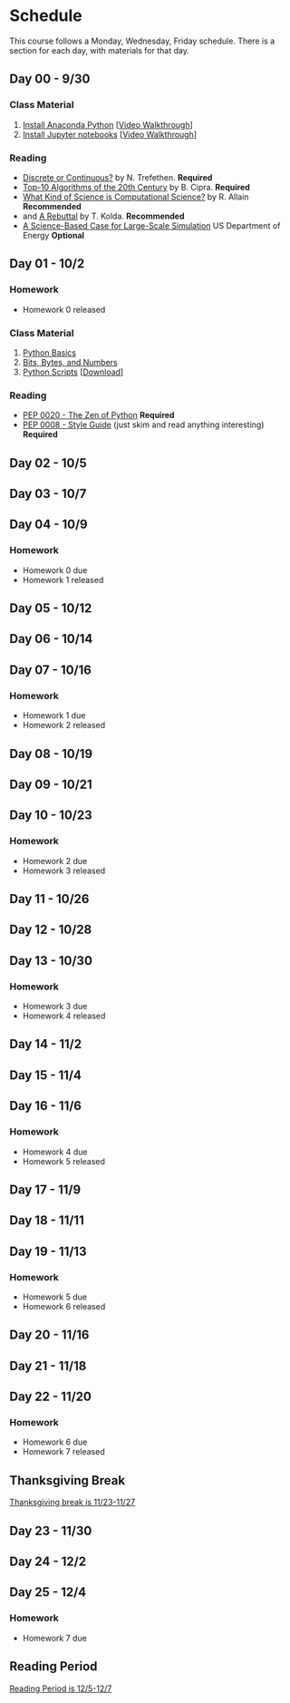 # Schedule

This course follows a Monday, Wednesday, Friday schedule.  There is a section for each day, with materials for that day.

## Day 00 - 9/30
### Class Material
1. [Install Anaconda Python](https://github.com/caam37380/materials/blob/master/lectures/00/conda.md) [[Video Walkthrough](https://uchicago.hosted.panopto.com/Panopto/Pages/Viewer.aspx?id=af0fb6d1-ff96-4ac3-8daa-ac38001795f8)]
2. [Install Jupyter notebooks](https://github.com/caam37380/materials/blob/master/lectures/00/jupyter.ipynb) [[Video Walkthrough](https://uchicago.hosted.panopto.com/Panopto/Pages/Viewer.aspx?id=d30f69a5-9599-4f5f-b7ca-ac3800ee0966)]

### Reading

* [Discrete or Continuous?](https://archive.siam.org/pdf/news/1975.pdf) by N. Trefethen. **Required**
* [Top-10 Algorithms of the 20th Century](https://archive.siam.org/pdf/news/637.pdf) by B. Cipra. **Required**
* [What Kind of Science is Computational Science?](https://www.wired.com/2014/01/what-kind-of-science-is-computational-science/) by R. Allain **Recommended**
* and [A Rebuttal](https://sinews.siam.org/Details-Page/what-kind-of-science-is-computational-science-a-rebuttal) by T. Kolda. **Recommended**
* [A Science-Based Case for Large-Scale Simulation](https://www.pnnl.gov/scales/docs/volume1_300dpi.pdf) US Department of Energy **Optional**

## Day 01 - 10/2

### Homework
* Homework 0 released

### Class Material
1. [Python Basics](https://caam37380.github.io/book/00_python/basics.html)
2. [Bits, Bytes, and Numbers](https://caam37380.github.io/book/00_python/bitsbytes.html)
3. [Python Scripts](https://github.com/caam37380/materials/blob/master/lectures/01/script.py) [[Download](https://raw.githubusercontent.com/caam37380/materials/master/lectures/01/script.py)]

### Reading
* [PEP 0020 - The Zen of Python](https://www.python.org/dev/peps/pep-0020/) **Required**
* [PEP 0008 - Style Guide](https://www.python.org/dev/peps/pep-0008) (just skim and read anything interesting) **Required**

## Day 02 - 10/5

## Day 03 - 10/7

## Day 04 - 10/9

### Homework
* Homework 0 due
* Homework 1 released

## Day 05 - 10/12

## Day 06 - 10/14

## Day 07 - 10/16
### Homework
* Homework 1 due
* Homework 2 released

## Day 08 - 10/19

## Day 09 - 10/21

## Day 10 - 10/23
### Homework
* Homework 2 due
* Homework 3 released

## Day 11 - 10/26

## Day 12 - 10/28

## Day 13 - 10/30
### Homework
* Homework 3 due
* Homework 4 released

## Day 14 - 11/2

## Day 15 - 11/4

## Day 16 - 11/6
### Homework
* Homework 4 due
* Homework 5 released

## Day 17 - 11/9

## Day 18 - 11/11

## Day 19 - 11/13
### Homework
* Homework 5 due
* Homework 6 released

## Day 20 - 11/16

## Day 21 - 11/18

## Day 22 - 11/20
### Homework
* Homework 6 due
* Homework 7 released

## Thanksgiving Break

[Thanksgiving break is 11/23-11/27](https://www.uchicago.edu/academics/calendar/)

## Day 23 - 11/30

## Day 24 - 12/2

## Day 25 - 12/4
### Homework
* Homework 7 due

## Reading Period

[Reading Period is 12/5-12/7](https://www.uchicago.edu/academics/calendar/)
